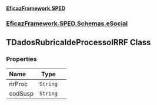 #### [EficazFramework.SPED](EficazFrameworkSPED.md 'EficazFramework SPED')
### [EficazFramework.SPED.Schemas.eSocial](EficazFramework.SPED.Schemas.eSocial.md 'EficazFramework.SPED.Schemas.eSocial')

## TDadosRubricaIdeProcessoIRRF Class
### Properties

| Name | Type | |
| :--- | :---: | :--- |
| nrProc | `String` |  |
| codSusp | `String` |  |
